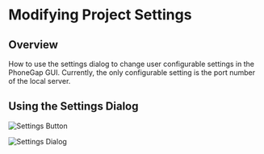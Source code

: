# Modifying Project Settings

## Overview

How to use the settings dialog to change user configurable settings in the PhoneGap GUI. Currently, the only configurable setting is the port number of the local server.

## Using the Settings Dialog

![Settings Button](https://raw.github.com/hermwong/phonegap-gui/master/docs-assets/settings/docs-settings-button.png)

![Settings Dialog](https://raw.github.com/hermwong/phonegap-gui/master/docs-assets/settings/docs-settings-dialog.png)